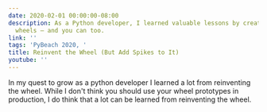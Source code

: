 ```yaml
---
date: 2020-02-01 00:00:00-08:00
description: As a Python developer, I learned valuable lessons by creating custom
  wheels – and you can too.
link: ''
tags: 'PyBeach 2020, '
title: Reinvent the Wheel (But Add Spikes to It)
youtube: ''
---
```


In my quest to grow as a python developer I learned a lot from reinventing the wheel. While I don't think you should use your wheel prototypes in production, I do think that a lot can be learned from reinventing the wheel.
